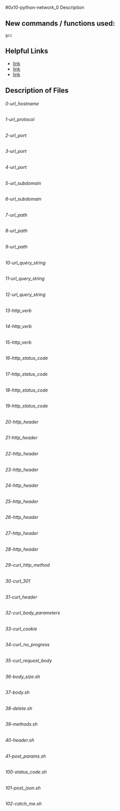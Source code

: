 #0x10-python-network_0
Description

## New commands / functions used:
``gcc``

## Helpful Links
* [link](https://www.ntu.edu.sg/home/ehchua/programming/webprogramming/HTTP_Basics.html)
* [link](https://developer.mozilla.org/en-US/docs/Web/HTTP/Cookies)
* [link](https://intranet.hbtn.io/concepts/51)

## Description of Files
<h6>0-url_hostname</h6>

<h6>1-url_protocol</h6>

<h6>2-url_port</h6>

<h6>3-url_port</h6>

<h6>4-url_port</h6>

<h6>5-url_subdomain</h6>

<h6>6-url_subdomain</h6>

<h6>7-url_path</h6>

<h6>8-url_path</h6>

<h6>9-url_path</h6>

<h6>10-url_query_string</h6>

<h6>11-url_query_string</h6>

<h6>12-url_query_string</h6>

<h6>13-http_verb</h6>

<h6>14-http_verb</h6>

<h6>15-http_verb</h6>

<h6>16-http_status_code</h6>

<h6>17-http_status_code</h6>

<h6>18-http_status_code</h6>

<h6>19-http_status_code</h6>

<h6>20-http_header</h6>

<h6>21-http_header</h6>

<h6>22-http_header</h6>

<h6>23-http_header</h6>

<h6>24-http_header</h6>

<h6>25-http_header</h6>

<h6>26-http_header</h6>

<h6>27-http_header</h6>

<h6>28-http_header</h6>

<h6>29-curl_http_method</h6>

<h6>30-curl_301</h6>

<h6>31-curl_header</h6>

<h6>32-curl_body_parameters</h6>

<h6>33-curl_cookie</h6>

<h6>34-curl_no_progress</h6>

<h6>35-curl_request_body</h6>

<h6>36-body_size.sh</h6>

<h6>37-body.sh</h6>

<h6>38-delete.sh</h6>

<h6>39-methods.sh</h6>

<h6>40-header.sh</h6>

<h6>41-post_params.sh</h6>

<h6>100-status_code.sh</h6>

<h6>101-post_json.sh</h6>

<h6>102-catch_me.sh</h6>
